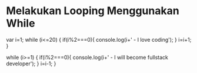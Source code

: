 # Melakukan Looping Menggunakan While

var i=1;
while (i<=20)
{
if(i%2===0){
console.log(i+' - I love coding');
}
i=i+1;
}

while (i>=1)
{
if(i%2===0){
console.log(i+' - I will become fullstack developer');
}
i=i-1;
}